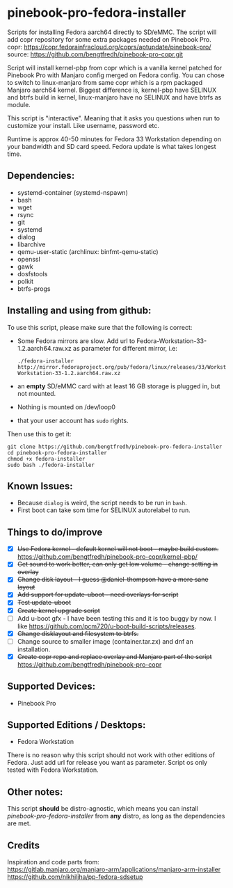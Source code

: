 # pinebook-pro-fedora-installer

Scripts for installing Fedora aarch64 directly to SD/eMMC. The script will add copr repository for some extra packages needed on Pinebook Pro.<BR>
copr: https://copr.fedorainfracloud.org/coprs/aptupdate/pinebook-pro/ <BR>
source: https://github.com/bengtfredh/pinebook-pro-copr.git <BR>

Script will install kernel-pbp from copr which is a vanilla kernel patched for Pinebook Pro with Manjaro config merged on Fedora config. You can chose to switch to linux-manjaro from same copr which is a rpm packaged Manjaro aarch64 kernel. Biggest difference is, kernel-pbp have SELINUX and btrfs build in kernel, linux-manjaro have no SELINUX and have btrfs as module.

This script is "interactive". Meaning that it asks you questions when run to customize your install. Like username, password etc.

Runtime is approx 40-50 minutes for Fedora 33 Workstation depending on your bandwidth and SD card speed. Fedora update is what takes longest time.

## Dependencies:

* systemd-container (systemd-nspawn)
* bash
* wget
* rsync
* git
* systemd
* dialog
* libarchive
* qemu-user-static (archlinux: binfmt-qemu-static)
* openssl
* gawk
* dosfstools
* polkit
* btrfs-progs

## Installing and using from github:

To use this script, please make sure that the following is correct:

* Some Fedora mirrors are slow. Add url to Fedora-Workstation-33-1.2.aarch64.raw.xz as parameter for different mirror, i.e:

  ```
  ./fedora-installer http://mirror.fedoraproject.org/pub/fedora/linux/releases/33/Workstation/aarch64/images/Fedora-Workstation-33-1.2.aarch64.raw.xz
  
  ```
* an **empty** SD/eMMC card with at least 16 GB storage is plugged in, but not mounted.
* Nothing is mounted on /dev/loop0
* that your user account has `sudo` rights.

Then use this to get it:

```
git clone https://github.com/bengtfredh/pinebook-pro-fedora-installer
cd pinebook-pro-fedora-installer
chmod +x fedora-installer
sudo bash ./fedora-installer
```

## Known Issues:

* Because `dialog` is weird, the script needs to be run in `bash`.
* First boot can take som time for SELINUX autorelabel to run.

## Things to do/improve

* [x] ~~Use Fedora kernel - default kernel will not boot - maybe build custom.~~ https://github.com/bengtfredh/pinebook-pro-copr/kernel-pbp/
* [x] ~~Get sound to work better, can only get low volume - change setting in overlay~~
* [x] ~~Change disk layout - I guess @daniel-thompson have a more sane layout~~
* [x] ~~Add support for update-uboot - need overlays for script~~
* [x] ~~Test update-uboot~~
* [x] ~~Create kernel upgrade script~~
* [ ] Add u-boot gfx - I have been testing this and it is too buggy by now. I like https://github.com/pcm720/u-boot-build-scripts/releases.
* [x] ~~Change disklayout and filesystem to btrfs.~~
* [ ] Change source to smaller image (container.tar.zx) and dnf an installation.
* [x] ~~Create copr repo and replace overlay and Manjaro part of the script~~ https://github.com/bengtfredh/pinebook-pro-copr

## Supported Devices:

* Pinebook Pro

## Supported Editions / Desktops:

* Fedora Workstation<BR>

There is no reason why this script should not work with other editions of Fedora. Just add url for release you want as parameter. Script os only tested with Fedora Workstation.

## Other notes:

This script **should** be distro-agnostic, which means you can install *pinebook-pro-fedora-installer* from **any** distro, as long as the dependencies are met.

## Credits

Inspiration and code parts from:<BR>
https://gitlab.manjaro.org/manjaro-arm/applications/manjaro-arm-installer<BR>
https://github.com/nikhiljha/pp-fedora-sdsetup<BR>
